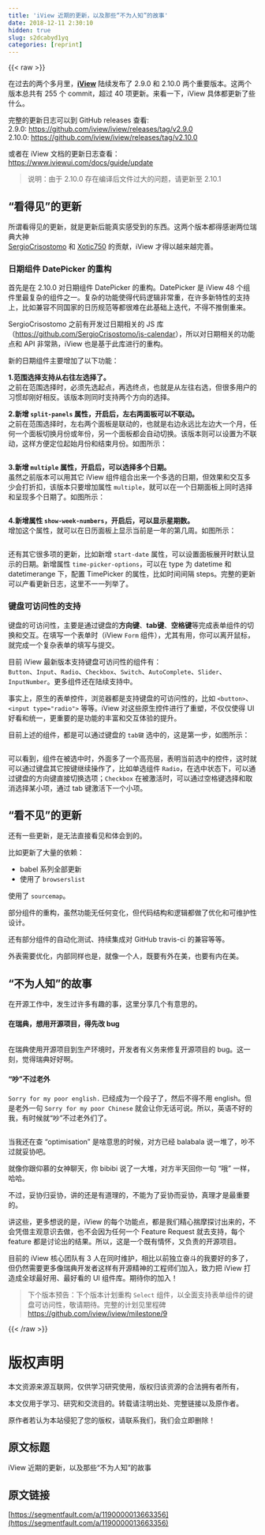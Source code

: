 ```yaml
---
title: 'iView 近期的更新，以及那些“不为人知”的故事' 
date: 2018-12-11 2:30:10
hidden: true
slug: s2dcabyd1yq
categories: [reprint]
---
```


{{< raw >}}

                    
<p>在过去的两个多月里，<strong><a href="https://github.com/iview/iview" rel="nofollow noreferrer" target="_blank">iView</a></strong> 陆续发布了 2.9.0 和 2.10.0 两个重要版本。这两个版本总共有 255 个 commit，超过 40 项更新。来看一下，iView 具体都更新了些什么。</p>
<p>完整的更新日志可以到 GitHub releases 查看:<br>2.9.0: <a href="https://github.com/iview/iview/releases/tag/v2.9.0" rel="nofollow noreferrer" target="_blank">https://github.com/iview/iview/releases/tag/v2.9.0</a><br>2.10.0: <a href="https://github.com/iview/iview/releases/tag/v2.10.0" rel="nofollow noreferrer" target="_blank">https://github.com/iview/iview/releases/tag/v2.10.0</a></p>
<p>或者在 iView 文档的更新日志查看：<br><a href="https://www.iviewui.com/docs/guide/update" rel="nofollow noreferrer" target="_blank">https://www.iviewui.com/docs/guide/update</a></p>
<blockquote>说明：由于 2.10.0 存在编译后文件过大的问题，请更新至 2.10.1</blockquote>
<h2 id="articleHeader0">“看得见”的更新</h2>
<p>所谓看得见的更新，就是更新后能真实感受到的东西。这两个版本都得感谢两位瑞典大神<br><a href="https://github.com/SergioCrisostomo" rel="nofollow noreferrer" target="_blank">SergioCrisostomo</a> 和 <a href="https://github.com/Xotic750" rel="nofollow noreferrer" target="_blank">Xotic750</a> 的贡献，iView 才得以越来越完善。</p>
<h3 id="articleHeader1">日期组件 DatePicker 的重构</h3>
<p>首先是在 2.10.0 对日期组件 DatePicker 的重构。DatePicker 是 iView 48 个组件里最复杂的组件之一。复杂的功能使得代码逻辑非常重，在许多新特性的支持上，比如兼容不同国家的日历规范等都很难在此基础上迭代，不得不推倒重来。</p>
<p>SergioCrisostomo 之前有开发过日期相关的 JS 库（<a href="https://github.com/SergioCrisostomo/js-calendar" rel="nofollow noreferrer" target="_blank">https://github.com/SergioCrisostomo/js-calendar</a>），所以对日期相关的功能点和 API 非常熟，iView 也是基于此库进行的重构。</p>
<p>新的日期组件主要增加了以下功能：</p>
<p><strong>1.范围选择支持从右往左选择了。</strong><br>之前在范围选择时，必须先选起点，再选终点，也就是从左往右选，但很多用户的习惯却刚好相反。该版本则同时支持两个方向的选择。</p>
<p><strong>2.新增 <code>split-panels</code> 属性，开启后，左右两面板可以不联动。</strong><br>之前在范围选择时，左右两个面板是联动的，也就是右边永远比左边大一个月，任何一个面板切换月份或年份，另一个面板都会自动切换。该版本则可以设置为不联动，这样方便定位起始月份和结束月份。如图所示：</p>
<p><span class="img-wrap"><img data-src="/img/remote/1460000013663361?w=918&amp;h=612" src="https://static.alili.tech/img/remote/1460000013663361?w=918&amp;h=612" alt="" title="" style="cursor: pointer; display: inline;"></span></p>
<p><strong>3.新增 <code>multiple</code> 属性，开启后，可以选择多个日期。</strong><br>虽然之前版本可以用其它 iView 组件组合出来一个多选的日期，但效果和交互多少会打折扣，该版本只要增加属性 <code>multiple</code>，就可以在一个日期面板上同时选择和呈现多个日期了。如图所示：</p>
<p><span class="img-wrap"><img data-src="/img/remote/1460000013663362?w=948&amp;h=688" src="https://static.alili.tech/img/remote/1460000013663362?w=948&amp;h=688" alt="" title="" style="cursor: pointer; display: inline;"></span></p>
<p><strong>4.新增属性 <code>show-week-numbers</code>，开启后，可以显示星期数。</strong><br>增加这个属性，就可以在日历面板上显示当前是一年的第几周。如图所示：</p>
<p><span class="img-wrap"><img data-src="/img/remote/1460000013663363?w=920&amp;h=636" src="https://static.alili.tech/img/remote/1460000013663363?w=920&amp;h=636" alt="" title="" style="cursor: pointer; display: inline;"></span></p>
<p>还有其它很多项的更新，比如新增 <code>start-date</code> 属性，可以设置面板展开时默认显示的日期。新增属性 <code>time-picker-options</code>，可以在 type 为 datetime 和 datetimerange 下，配置 TimePicker 的属性，比如时间间隔 steps。完整的更新可以产看更新日志，这里不一一列举了。</p>
<h3 id="articleHeader2">键盘可访问性的支持</h3>
<p>键盘的可访问性，主要是通过键盘的<strong>方向键</strong>、<strong>tab键</strong>、<strong>空格键</strong>等完成表单组件的切换和交互。在填写一个表单时（iView <code>Form</code> 组件），尤其有用，你可以离开鼠标，就完成一个复杂表单的填写与提交。</p>
<p>目前 iView 最新版本支持键盘可访问性的组件有：<br><code>Button</code>、<code>Input</code>、<code>Radio</code>、<code>Checkbox</code>、<code>Switch</code>、<code>AutoComplete</code>、<code>Slider</code>、<code>InputNumber</code>。更多组件还在陆续支持中。</p>
<p>事实上，原生的表单控件，浏览器都是支持键盘的可访问性的，比如 <code>&lt;button&gt;</code>、<code>&lt;input type="radio"&gt;</code> 等等。iView 对这些原生控件进行了重塑，不仅仅使得 UI 好看和统一，更重要的是功能的丰富和交互体验的提升。</p>
<p>目前上述的组件，都是可以通过键盘的 <code>tab键</code> 选中的，这是第一步，如图所示：</p>
<p><span class="img-wrap"><img data-src="/img/remote/1460000013663364?w=1000&amp;h=600" src="https://static.alili.tech/img/remote/1460000013663364?w=1000&amp;h=600" alt="" title="" style="cursor: pointer; display: inline;"></span></p>
<p>可以看到，组件在被选中时，外面多了一个高亮层，表明当前选中的控件，这时就可以通过键盘其它按键继续操作了，比如单选组件 <code>Radio</code>，在选中状态下，可以通过键盘的方向键直接切换选项；<code>Checkbox</code> 在被激活时，可以通过空格键选择和取消选择某小项，通过 tab 键激活下一个小项。</p>
<h2 id="articleHeader3">“看不见”的更新</h2>
<p>还有一些更新，是无法直接看见和体会到的。</p>
<p>比如更新了大量的依赖：</p>
<ul>
<li>babel 系列全部更新</li>
<li>使用了 <code>browserslist</code>
</li>
</ul>
<p>使用了 <code>sourcemap</code>。</p>
<p>部分组件的重构，虽然功能无任何变化，但代码结构和逻辑都做了优化和可维护性设计。</p>
<p>还有部分组件的自动化测试、持续集成对 GitHub travis-ci 的兼容等等。</p>
<p>外表需要优化，内部同样也是，就像一个人，既要有外在美，也要有内在美。</p>
<h2 id="articleHeader4">“不为人知”的故事</h2>
<p>在开源工作中，发生过许多有趣的事，这里分享几个有意思的。</p>
<h4>在瑞典，想用开源项目，得先改 bug</h4>
<p><span class="img-wrap"><img data-src="/img/remote/1460000013663365?w=750&amp;h=1334" src="https://static.alili.tech/img/remote/1460000013663365?w=750&amp;h=1334" alt="" title="" style="cursor: pointer; display: inline;"></span></p>
<p>在瑞典使用开源项目到生产环境时，开发者有义务来修复开源项目的 bug。这一刻，觉得瑞典好好啊。</p>
<h4>“吵”不过老外</h4>
<p><code>Sorry for my poor english.</code> 已经成为一个段子了，然后不得不用 english。但是老外一句 <code>Sorry for my poor Chinese</code> 就会让你无话可说。所以，英语不好的我，有时候就“吵”不过老外们了。</p>
<p><span class="img-wrap"><img data-src="/img/remote/1460000013663366?w=1198&amp;h=1342" src="https://static.alili.tech/img/remote/1460000013663366?w=1198&amp;h=1342" alt="" title="" style="cursor: pointer; display: inline;"></span></p>
<p>当我还在查 “optimisation” 是啥意思的时候，对方已经 balabala 说一堆了，吵不过就妥协吧。</p>
<p>就像你跟仰慕的女神聊天，你 bibibi 说了一大堆，对方半天回你一句 “哦” 一样，哈哈。</p>
<p>不过，妥协归妥协，讲的还是有道理的，不能为了妥协而妥协，真理才是最重要的。</p>
<p>讲这些，更多想说的是，iView 的每个功能点，都是我们精心揣摩探讨出来的，不会凭借主观意识去做，也不会因为任何一个 Feature Request 就去支持，每个 feature 都是讨论出的结果。所以，这是一个既有情怀，又负责的开源项目。</p>
<p>目前的 iView 核心团队有 3 人在同时维护，相比以前独立奋斗的我要好的多了，但仍然需要更多像瑞典开发者这样有开源精神的工程师们加入，致力把 iView 打造成全球最好用、最好看的 UI 组件库。期待你的加入！</p>
<blockquote>下个版本预告：下个版本计划重构 <code>Select</code> 组件，以全面支持表单组件的键盘可访问性，敬请期待。完整的计划见里程碑 <a href="https://github.com/iview/iview/milestone/9" rel="nofollow noreferrer" target="_blank">https://github.com/iview/iview/milestone/9</a>
</blockquote>

                
{{< /raw >}}

# 版权声明
本文资源来源互联网，仅供学习研究使用，版权归该资源的合法拥有者所有，

本文仅用于学习、研究和交流目的。转载请注明出处、完整链接以及原作者。

原作者若认为本站侵犯了您的版权，请联系我们，我们会立即删除！

## 原文标题
iView 近期的更新，以及那些“不为人知”的故事

## 原文链接
[https://segmentfault.com/a/1190000013663356](https://segmentfault.com/a/1190000013663356)

